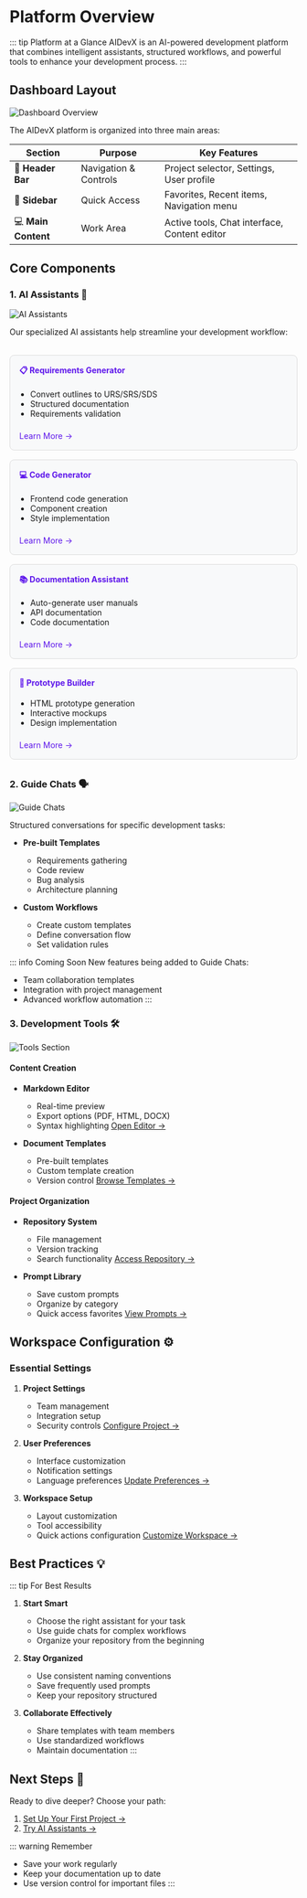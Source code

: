 # Platform Overview

::: tip Platform at a Glance
AIDevX is an AI-powered development platform that combines intelligent assistants, structured workflows, and powerful tools to enhance your development process.
:::

## Dashboard Layout

![Dashboard Overview](./image/aidevx/dashboard.png)

The AIDevX platform is organized into three main areas:

| Section | Purpose | Key Features |
|---------|----------|--------------|
| 🎯 **Header Bar** | Navigation & Controls | Project selector, Settings, User profile |
| 📱 **Sidebar** | Quick Access | Favorites, Recent items, Navigation menu |
| 💻 **Main Content** | Work Area | Active tools, Chat interface, Content editor |

## Core Components

### 1. AI Assistants 🤖

![AI Assistants](./image/aidevx/assistant.png)

Our specialized AI assistants help streamline your development workflow:

<div class="features-grid">
  <div class="feature-card">
    <h4>📋 Requirements Generator</h4>
    <ul>
      <li>Convert outlines to URS/SRS/SDS</li>
      <li>Structured documentation</li>
      <li>Requirements validation</li>
    </ul>
    <a href="/assistant-settings#requirements">Learn More →</a>
  </div>

  <div class="feature-card">
    <h4>💻 Code Generator</h4>
    <ul>
      <li>Frontend code generation</li>
      <li>Component creation</li>
      <li>Style implementation</li>
    </ul>
    <a href="/assistant-settings#code">Learn More →</a>
  </div>

  <div class="feature-card">
    <h4>📚 Documentation Assistant</h4>
    <ul>
      <li>Auto-generate user manuals</li>
      <li>API documentation</li>
      <li>Code documentation</li>
    </ul>
    <a href="/assistant-settings#docs">Learn More →</a>
  </div>

  <div class="feature-card">
    <h4>🎨 Prototype Builder</h4>
    <ul>
      <li>HTML prototype generation</li>
      <li>Interactive mockups</li>
      <li>Design implementation</li>
    </ul>
    <a href="/assistant-settings#prototype">Learn More →</a>
  </div>
</div>

### 2. Guide Chats 🗣️

![Guide Chats](./image/aidevx/guide-chat.png)

Structured conversations for specific development tasks:

- **Pre-built Templates**
  - Requirements gathering
  - Code review
  - Bug analysis
  - Architecture planning

- **Custom Workflows**
  - Create custom templates
  - Define conversation flow
  - Set validation rules

::: info Coming Soon
New features being added to Guide Chats:
- Team collaboration templates
- Integration with project management
- Advanced workflow automation
:::

### 3. Development Tools 🛠️

![Tools Section](./image/aidevx/tools.png)

#### Content Creation
- **Markdown Editor**
  - Real-time preview
  - Export options (PDF, HTML, DOCX)
  - Syntax highlighting
  [Open Editor →](/tools/markdown-editor)

- **Document Templates**
  - Pre-built templates
  - Custom template creation
  - Version control
  [Browse Templates →](/tools/document-template)

#### Project Organization
- **Repository System**
  - File management
  - Version tracking
  - Search functionality
  [Access Repository →](/tools/repository)

- **Prompt Library**
  - Save custom prompts
  - Organize by category
  - Quick access favorites
  [View Prompts →](/tools/saved-prompts)

## Workspace Configuration ⚙️

### Essential Settings

1. **Project Settings**
   - Team management
   - Integration setup
   - Security controls
   [Configure Project →](/settings#project-settings)

2. **User Preferences**
   - Interface customization
   - Notification settings
   - Language preferences
   [Update Preferences →](/settings)

3. **Workspace Setup**
   - Layout customization
   - Tool accessibility
   - Quick actions configuration
   [Customize Workspace →](/settings#workspace)

## Best Practices 💡

::: tip For Best Results
1. **Start Smart**
   - Choose the right assistant for your task
   - Use guide chats for complex workflows
   - Organize your repository from the beginning

2. **Stay Organized**
   - Use consistent naming conventions
   - Save frequently used prompts
   - Keep your repository structured

3. **Collaborate Effectively**
   - Share templates with team members
   - Use standardized workflows
   - Maintain documentation
:::

## Next Steps 🚀

Ready to dive deeper? Choose your path:

1. [Set Up Your First Project →](/project-management)
2. [Try AI Assistants →](/assistant-settings)

::: warning Remember
- Save your work regularly
- Keep your documentation up to date
- Use version control for important files
:::

<style>
.features-grid {
  display: grid;
  grid-template-columns: repeat(auto-fit, minmax(250px, 1fr));
  gap: 1rem;
  margin: 2rem 0;
}

.feature-card {
  border: 1px solid #ddd;
  border-radius: 8px;
  padding: 1rem;
  background: #f8f9fa;
}

.feature-card h4 {
  margin-top: 0;
  color: #5E17EB;
}

.feature-card ul {
  padding-left: 1.2rem;
}

.feature-card a {
  display: inline-block;
  margin-top: 0.5rem;
  color: #5E17EB;
  text-decoration: none;
}

.feature-card a:hover {
  text-decoration: underline;
}
</style> 